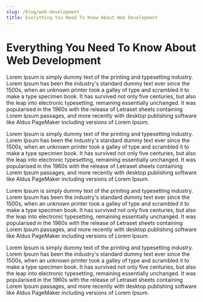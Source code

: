 ```yaml
---
slug: /blog/web-development
title: Everything You Need To Know About Web Development
---
```


<h1 class="text-xl md:text-3xl lg:text-4xl font-black text-gray-400 leading-tight mb-8">Everything You Need To Know About Web Development</h1>

<p class="text-xs md:text-sm xl:text-base text-gray-600 leading-relaxed mb-6">Lorem Ipsum is simply dummy text of the printing and 
typesetting industry. Lorem Ipsum has been the industry's standard dummy text ever since the 1500s, 
when an unknown printer took a galley of type and scrambled it to make a type specimen book. It has 
survived not only five centuries, but also the leap into electronic typesetting, remaining essentially 
unchanged. It was popularised in the 1960s with the release of Letraset sheets containing Lorem Ipsum 
passages, and more recently with desktop publishing software like Aldus PageMaker including versions 
of Lorem Ipsum.</p>

<p class="text-xs md:text-sm xl:text-base text-gray-600 leading-relaxed mb-6">Lorem Ipsum is simply dummy text of the printing and 
typesetting industry. Lorem Ipsum has been the industry's standard dummy text ever since the 1500s, 
when an unknown printer took a galley of type and scrambled it to make a type specimen book. It has 
survived not only five centuries, but also the leap into electronic typesetting, remaining essentially 
unchanged. It was popularised in the 1960s with the release of Letraset sheets containing Lorem Ipsum 
passages, and more recently with desktop publishing software like Aldus PageMaker including versions 
of Lorem Ipsum.</p>

<p class="text-xs md:text-sm xl:text-base text-gray-600 leading-relaxed mb-6">Lorem Ipsum is simply dummy text of the printing and 
typesetting industry. Lorem Ipsum has been the industry's standard dummy text ever since the 1500s, 
when an unknown printer took a galley of type and scrambled it to make a type specimen book. It has 
survived not only five centuries, but also the leap into electronic typesetting, remaining essentially 
unchanged. It was popularised in the 1960s with the release of Letraset sheets containing Lorem Ipsum 
passages, and more recently with desktop publishing software like Aldus PageMaker including versions 
of Lorem Ipsum.</p>

<p class="text-xs md:text-sm xl:text-base text-gray-600 leading-relaxed mb-10">Lorem Ipsum is simply dummy text of the printing and 
typesetting industry. Lorem Ipsum has been the industry's standard dummy text ever since the 1500s, 
when an unknown printer took a galley of type and scrambled it to make a type specimen book. It has 
survived not only five centuries, but also the leap into electronic typesetting, remaining essentially 
unchanged. It was popularised in the 1960s with the release of Letraset sheets containing Lorem Ipsum 
passages, and more recently with desktop publishing software like Aldus PageMaker including versions 
of Lorem Ipsum.</p>

